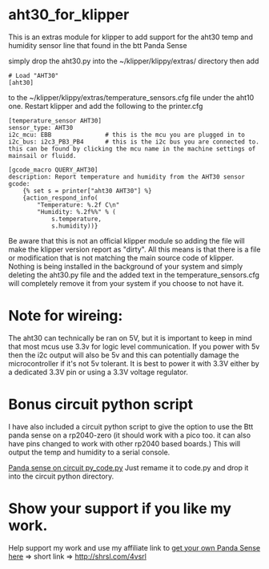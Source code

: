 # aht30_for_klipper
This is an extras module for klipper to add support for the aht30 temp and humidity sensor line that found in the btt Panda Sense

simply drop the aht30.py into the ~/klipper/klippy/extras/ directory then add 
```
# Load "AHT30"
[aht30]
```
to the ~/klipper/klippy/extras/temperature_sensors.cfg file under the aht10 one. Restart klipper and add the following to the printer.cfg
```
[temperature_sensor AHT30]
sensor_type: AHT30
i2c_mcu: EBB               # this is the mcu you are plugged in to 
i2c_bus: i2c3_PB3_PB4      # this is the i2c bus you are connected to. this can be found by clicking the mcu name in the machine settings of mainsail or fluidd.

[gcode_macro QUERY_AHT30]
description: Report temperature and humidity from the AHT30 sensor
gcode:
    {% set s = printer["aht30 AHT30"] %}
    {action_respond_info(
        "Temperature: %.2f C\n"
        "Humidity: %.2f%%" % (
            s.temperature,
            s.humidity))}
```
Be aware that this is not an official klipper module so adding the file will make the klipper version report as "dirty". All this means is that there is a file or modification that is not matching the main source code of klipper. Nothing is being installed in the background of your system and simply deleting the aht30.py file and the added text in the temperature_sensors.cfg will completely remove it from your system if you choose to not have it.

# Note for wireing:
The aht30 can technically be ran on 5V, but it is important to keep in mind that most mcus use 3.3v for logic level communication. If you power with 5v then the i2c output will also be 5v and this can potentially damage the microcontroller if it's not 5v tolerant. It is best to power it with 3.3V either by a dedicated 3.3V pin or using a 3.3V voltage regulator.

# Bonus circuit python script 
I have also included a circuit python script to give the option to use the Btt panda sense on a rp2040-zero (it should work with a pico too. it can also have pins changed to work with other rp2040 based boards.) This will output the temp and humidity to a serial console.

[Panda sense on circuit py_code.py](https://github.com/StackingLayers/aht30_for_klipper/blob/main/Panda%20sense%20on%20circuit%20py_code.py) 
Just remame it to code.py and drop it into the circuit python directory. 

# Show your support if you like my work.
Help support my work and use my affiliate link to [get your own Panda Sense here](https://shareasale.com/r.cfm?b=1890927&u=3691202&m=118144&urllink=biqu%2Eequipment%2Fproducts%2Fbigtreetech%2Dpanda%2Dsense%2Ddurable%2Dpp%2Dshell%2Dmagnetic%2Dplug%2Dplay%2Dhigh%2Dprecision%2Dtemperature%2Dhumidity%2Dsensing%2Dpanda%2Dtouch%2Dreal%2Dtime%2Ddisplay%2Dbambu%2Dlab%2D3d%2Dprinter%3Fgad%5Fsource%3D1%26gclid%3DCjwKCAjwk43ABhBIEiwAvvMEBzR6C1FiP0YVMUUN%5FxnPQRoo8X56S5ztux7C4o3u4FyCdWL2dd1zshoCuzIQAvD%5FBwE&afftrack=Panda%20sense)  => short link => http://shrsl.com/4vsrl
